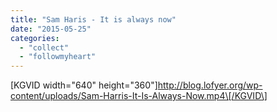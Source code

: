 ```yaml
---
title: "Sam Haris - It is always now"
date: "2015-05-25"
categories: 
  - "collect"
  - "followmyheart"
---
```


\[KGVID width="640" height="360"\]http://blog.lofyer.org/wp-content/uploads/Sam-Harris-It-Is-Always-Now.mp4\[/KGVID\]
